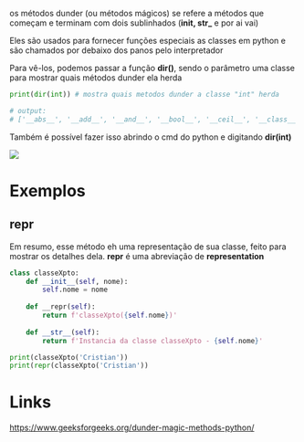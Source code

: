 os métodos dunder (ou métodos mágicos) se refere a métodos que começam e terminam com dois sublinhados (**__init__, __str___** e por ai vai)

Eles são usados para fornecer funções especiais as classes em python e são chamados por debaixo dos panos pelo interpretador

Para vê-los, podemos passar a função **dir()**, sendo o parâmetro uma classe para mostrar quais métodos dunder ela herda

```python
print(dir(int)) # mostra quais metodos dunder a classe "int" herda

# output:
# ['__abs__', '__add__', '__and__', '__bool__', '__ceil__', '__class__', '__delattr__', '__dir__', '__divmod__', '__doc__', '__eq__', '__float__', '__floor__', '__floordiv__', '__format__', '__ge__', '__getattribute__', '__getnewargs__', '__getstate__', '__gt__', '__hash__', '__index__', '__init__', '__init_subclass__', '__int__', '__invert__', '__le__', '__lshift__', '__lt__', '__mod__', '__mul__', '__ne__', '__neg__', '__new__', '__or__', '__pos__', '__pow__', '__radd__', '__rand__', '__rdivmod__', '__reduce__', '__reduce_ex__', '__repr__', '__rfloordiv__', '__rlshift__', '__rmod__', '__rmul__', '__ror__', '__round__', '__rpow__', '__rrshift__', '__rshift__', '__rsub__', '__rtruediv__', '__rxor__', '__setattr__', '__sizeof__', '__str__', '__sub__', '__subclasshook__', '__truediv__', '__trunc__', '__xor__', 'as_integer_ratio', 'bit_count', 'bit_length', 'conjugate', 'denominator', 'from_bytes', 'imag', 'numerator', 'real', 'to_bytes']
```


Também é possível fazer isso abrindo o cmd do python e digitando **dir(int)**

![](Pasted%20image%2020231215190531.png)


# Exemplos
## **__repr__**
Em resumo, esse método eh uma representação de sua classe, feito para mostrar os detalhes dela. **__repr__** é uma abreviação de **representation**

```python
class classeXpto:
	def __init__(self, nome):
		self.nome = nome
		
	def __repr(self):
		return f'classeXpto({self.nome})'
		
	def __str__(self):
		return f'Instancia da classe classeXpto - {self.nome}'

print(classeXpto('Cristian'))
print(repr(classeXpto('Cristian'))
```

# Links

https://www.geeksforgeeks.org/dunder-magic-methods-python/